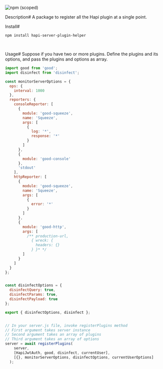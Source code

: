 
![npm (scoped)](https://img.shields.io/npm/v/hapi-server-plugin-helper.svg)

Description#
A package to register all the Hapi plugin at a single point.

Install#
```
npm install hapi-server-plugin-helper
```
<br/>

Usage#
Suppose if you have two or more plugins. Define the plugins and its options, and pass the plugins and options as array.

```javascript
import good from 'good';
import disinfect from 'disinfect';

const monitorServerOptions = {
  ops: {
    interval: 1000
  },
  reporters: {
    consoleReporter: [
      {
        module: 'good-squeeze',
        name: 'Squeeze',
        args: [
          {
            log: '*',
            response: '*'
          }
        ]
      },
      {
        module: 'good-console'
      },
      'stdout'
    ],
    httpReporter: [
      {
        module: 'good-squeeze',
        name: 'Squeeze',
        args: [
          {
            error: '*'
          }
        ]
      },
      {
        module: 'good-http',
        args: [
          /** production-url,
            { wreck: {
              headers: {}
            } }* */
        ]
      }
    ]
  }
};


const disinfectOptions = {
  disinfectQuery: true,
  disinfectParams: true,
  disinfectPayload: true
};

export { disinfectOptions, disinfect };


// In your server.js file, invoke registerPlugins method
// First argument takes server instance
// Second argument takes an array of plugins
// Third argument takes an array of options
server = await registerPlugins(
    server,
    [HapiJwtAuth, good, disinfect, currentUser],
    [{}, monitorServerOptions, disinfectOptions, currentUserOptions]
  );
```
